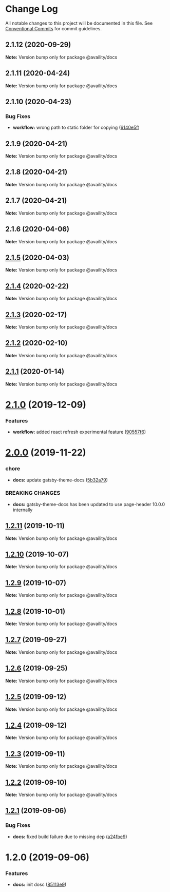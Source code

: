 # Change Log

All notable changes to this project will be documented in this file.
See [Conventional Commits](https://conventionalcommits.org) for commit guidelines.

## 2.1.12 (2020-09-29)

**Note:** Version bump only for package @availity/docs





## 2.1.11 (2020-04-24)

**Note:** Version bump only for package @availity/docs





## 2.1.10 (2020-04-23)


### Bug Fixes

* **workflow:** wrong path to static folder for copying ([6140e5f](https://github.com/Availity/availity-workflow/commit/6140e5f7d3793493f2a865aa632b56ac55688e03))





## 2.1.9 (2020-04-21)

**Note:** Version bump only for package @availity/docs





## 2.1.8 (2020-04-21)

**Note:** Version bump only for package @availity/docs





## 2.1.7 (2020-04-21)

**Note:** Version bump only for package @availity/docs





## 2.1.6 (2020-04-06)

**Note:** Version bump only for package @availity/docs





## [2.1.5](https://github.com/Availity/availity-workflow/compare/@availity/docs@2.1.4...@availity/docs@2.1.5) (2020-04-03)

**Note:** Version bump only for package @availity/docs





## [2.1.4](https://github.com/Availity/availity-workflow/compare/@availity/docs@2.1.3...@availity/docs@2.1.4) (2020-02-22)

**Note:** Version bump only for package @availity/docs





## [2.1.3](https://github.com/Availity/availity-workflow/compare/@availity/docs@2.1.2...@availity/docs@2.1.3) (2020-02-17)

**Note:** Version bump only for package @availity/docs





## [2.1.2](https://github.com/Availity/availity-workflow/compare/@availity/docs@2.1.1...@availity/docs@2.1.2) (2020-02-10)

**Note:** Version bump only for package @availity/docs





## [2.1.1](https://github.com/Availity/availity-workflow/compare/@availity/docs@2.1.0...@availity/docs@2.1.1) (2020-01-14)

**Note:** Version bump only for package @availity/docs





# [2.1.0](https://github.com/Availity/availity-workflow/compare/@availity/docs@2.0.0...@availity/docs@2.1.0) (2019-12-09)


### Features

* **workflow:** added react refresh experimental feature ([90557f6](https://github.com/Availity/availity-workflow/commit/90557f6b8d088d9866bedaf86cbb32e54fdd9b73))





# [2.0.0](https://github.com/Availity/availity-workflow/compare/@availity/docs@1.2.11...@availity/docs@2.0.0) (2019-11-22)


### chore

* **docs:** update gatsby-theme-docs ([5b32a79](https://github.com/Availity/availity-workflow/commit/5b32a792e9bbb5422222a22bdd5f4e4dcdad95c0))


### BREAKING CHANGES

* **docs:** gatsby-theme-docs has been updated to use page-header 10.0.0 internally





## [1.2.11](https://github.com/Availity/availity-workflow/compare/@availity/docs@1.2.10...@availity/docs@1.2.11) (2019-10-11)

**Note:** Version bump only for package @availity/docs





## [1.2.10](https://github.com/Availity/availity-workflow/compare/@availity/docs@1.2.9...@availity/docs@1.2.10) (2019-10-07)

**Note:** Version bump only for package @availity/docs





## [1.2.9](https://github.com/Availity/availity-workflow/compare/@availity/docs@1.2.8...@availity/docs@1.2.9) (2019-10-07)

**Note:** Version bump only for package @availity/docs





## [1.2.8](https://github.com/Availity/availity-workflow/compare/@availity/docs@1.2.7...@availity/docs@1.2.8) (2019-10-01)

**Note:** Version bump only for package @availity/docs





## [1.2.7](https://github.com/Availity/availity-workflow/compare/@availity/docs@1.2.6...@availity/docs@1.2.7) (2019-09-27)

**Note:** Version bump only for package @availity/docs





## [1.2.6](https://github.com/Availity/availity-workflow/compare/@availity/docs@1.2.5...@availity/docs@1.2.6) (2019-09-25)

**Note:** Version bump only for package @availity/docs





## [1.2.5](https://github.com/Availity/availity-workflow/compare/@availity/docs@1.2.4...@availity/docs@1.2.5) (2019-09-12)

**Note:** Version bump only for package @availity/docs





## [1.2.4](https://github.com/Availity/availity-workflow/compare/@availity/docs@1.2.3...@availity/docs@1.2.4) (2019-09-12)

**Note:** Version bump only for package @availity/docs





## [1.2.3](https://github.com/Availity/availity-workflow/compare/@availity/docs@1.2.2...@availity/docs@1.2.3) (2019-09-11)

**Note:** Version bump only for package @availity/docs





## [1.2.2](https://github.com/Availity/availity-workflow/compare/@availity/docs@1.2.1...@availity/docs@1.2.2) (2019-09-10)

**Note:** Version bump only for package @availity/docs





## [1.2.1](https://github.com/Availity/availity-workflow/compare/@availity/docs@1.2.0...@availity/docs@1.2.1) (2019-09-06)


### Bug Fixes

* **docs:** fixed build failure due to missing dep ([a24fbe9](https://github.com/Availity/availity-workflow/commit/a24fbe9))





# 1.2.0 (2019-09-06)


### Features

* **docs:** init dosc ([85113e9](https://github.com/Availity/availity-workflow/commit/85113e9))
